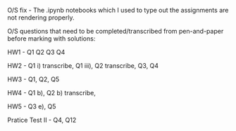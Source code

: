 O/S fix - The .ipynb notebooks which I used to type out the assignments are not rendering properly.

O/S questions that need to be completed/transcribed from pen-and-paper before marking with solutions:

HW1 - Q1 Q2 Q3 Q4

HW2 - Q1 i) transcribe, Q1 iii), Q2 transcribe, Q3, Q4

HW3 - Q1, Q2, Q5

HW4 - Q1 b), Q2 b) transcribe, 

HW5 - Q3 e), Q5

Pratice Test II - Q4, Q12 
